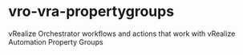 # vro-vra-propertygroups
vRealize Orchestrator workflows and actions that work with vRealize Automation Property Groups
